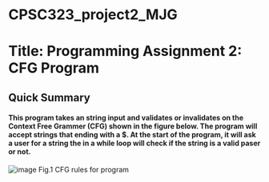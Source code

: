 # CPSC323_project2_MJG

# Title: Programming Assignment 2: CFG Program
## Quick Summary

#### This program takes an string input and validates or invalidates on the Context Free Grammer (CFG) shown in the figure below. The program will accept strings that ending with a $. At the start of the program, it will ask a user for a string the in a while loop will check if the string is a valid paser or not. 


![image](https://user-images.githubusercontent.com/70228598/235372534-b9faae60-e286-4251-b5c8-911a8c602dda.png)
Fig.1 CFG rules for program
